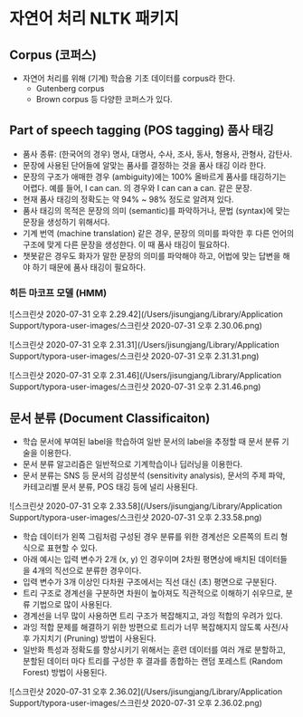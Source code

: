 # 자연어 처리 NLTK 패키지

## Corpus (코퍼스)

- 자연어 처리를 위해 (기계) 학습용 기초 데이터를 corpus라 한다.
  - Gutenberg corpus
  - Brown corpus 등 다양한 코퍼스가 있다.

## Part of speech tagging (POS tagging) 품사 태깅

- 품사 종류: (한국어의 경우) 명사, 대명사, 수사, 조사, 동사, 형용사, 관형사, 감탄사.
- 문장에 사용된 단어들에 알맞는 품사를 결정하는 것을 품사 태깅 이라 한다.
- 문장의 구조가 애매한 경우 (ambiguity)에는 100% 올바르게 품사를 태깅하기는 어렵다. 예를 들어, I can can. 의 경우와 I can can a can. 같은 문장. 
- 현재 품사 태깅의 정확도는 약 94% ~ 98% 정도로 알려져 있다. 
- 품사 태깅의 목적은 문장의 의미 (semantic)를 파악하거나, 문법 (syntax)에 맞는 문장을 생성하기 위해서다. 
- 기계 번역 (machine translation) 같은 경우, 문장의 의미를 파악한 후 다른 언어의 구조에 맞게 다른 문장을 생성한다. 이 때 품사 태깅이 필요하다. 
- 챗봇같은 경우도 화자가 말한 문장의 의미를 파악해야 하고, 어법에 맞는 답변을 해야 하기 때문에 품사 태깅이 필요하다.

### 히든 마코프 모델 (HMM)

![스크린샷 2020-07-31 오후 2.29.42](/Users/jisungjang/Library/Application Support/typora-user-images/스크린샷 2020-07-31 오후 2.30.06.png)

![스크린샷 2020-07-31 오후 2.31.31](/Users/jisungjang/Library/Application Support/typora-user-images/스크린샷 2020-07-31 오후 2.31.31.png)

![스크린샷 2020-07-31 오후 2.31.46](/Users/jisungjang/Library/Application Support/typora-user-images/스크린샷 2020-07-31 오후 2.31.46.png)

## 문서 분류 (Document Classificaiton)

- 학습 문서에 부여된 label을 학습하여 일반 문서의 label을 추정할 때 문서 분류 기술을 이용한다. 
- 문서 분류 알고리즘은 일반적으로 기계학습이나 딥러닝을 이용한다. 
- 문서 분류는 SNS 등 문서의 감성분석 (sensitivity analysis), 문서의 주제 파악, 카테고리별 문서 분류, POS 태깅 등에 널리 사용된다.

![스크린샷 2020-07-31 오후 2.33.58](/Users/jisungjang/Library/Application Support/typora-user-images/스크린샷 2020-07-31 오후 2.33.58.png)

- 학습 데이터가 왼쪽 그림처럼 구성된 경우 분류를 위한 경계선은 오른쪽의 트리 형식으로 표현할 수 있다. 
- 아래 예시는 입력 변수가 2개 (x, y) 인 경우이며 2차원 평면상에 배치된 데이터들을 4개의 직선으로 분류한 경우이다. 
- 입력 변수가 3개 이상인 다차원 구조에서는 직선 대신 (초) 평면으로 구분된다. 
- 트리 구조로 경계선을 구분하면 차원이 높아져도 직관적으로 이해하기 쉬우므로, 분류 기법으로 많이 사용된다. 
- 경계선을 너무 많이 사용하면 트리 구조가 복잡해지고, 과잉 적합의 우려가 있다. 
- 과잉 적합 문제를 해결하기 위한 방편으로 트리가 너무 복잡해지지 않도록 사전/사후 가지치기 (Pruning) 방법이 사용된다. 
- 일반화 특성과 정확도를 향상시키기 위해서는 훈련 데이터를 여러 개로 분할하고, 분할된 데이터 마다 트리를 구성한 후 결과를 종합하는 랜덤 포레스트 (Random Forest) 방법이 사용된다.

![스크린샷 2020-07-31 오후 2.36.02](/Users/jisungjang/Library/Application Support/typora-user-images/스크린샷 2020-07-31 오후 2.36.02.png)

